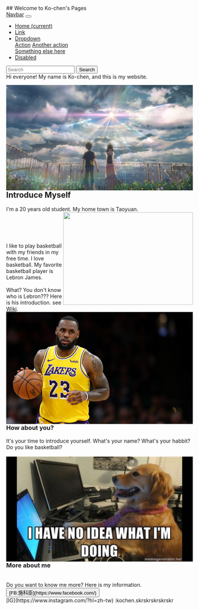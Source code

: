 <!doctype html>
<html>
## Welcome to Ko-chen's Pages
<head>
<style>
  <script src="https://code.jquery.com/jquery-3.4.1.slim.min.js" integrity="sha384-J6qa4849blE2+poT4WnyKhv5vZF5SrPo0iEjwBvKU7imGFAV0wwj1yYfoRSJoZ+n" crossorigin="anonymous"></script>
<script src="https://cdn.jsdelivr.net/npm/popper.js@1.16.0/dist/umd/popper.min.js" integrity="sha384-Q6E9RHvbIyZFJoft+2mJbHaEWldlvI9IOYy5n3zV9zzTtmI3UksdQRVvoxMfooAo" crossorigin="anonymous"></script>
<script src="https://stackpath.bootstrapcdn.com/bootstrap/4.4.1/js/bootstrap.min.js" integrity="sha384-wfSDF2E50Y2D1uUdj0O3uMBJnjuUD4Ih7YwaYd1iqfktj0Uod8GCExl3Og8ifwB6" crossorigin="anonymous"></script>
</style>
  </head>
<body>
 <nav class="navbar navbar-expand-lg navbar-light bg-light">
  <a class="navbar-brand" href="#">Navbar</a>
  
  <button class="navbar-toggler" type="button" data-toggle="collapse" data-target="#navbarSupportedContent" aria-controls="navbarSupportedContent" aria-expanded="false" aria-label="Toggle navigation">
    <span class="navbar-toggler-icon"></span>
  </button>

  <div class="collapse navbar-collapse" id="navbarSupportedContent">
    <ul class="navbar-nav mr-auto">
      <li class="nav-item active">
        <a class="nav-link" href="#">Home <span class="sr-only">(current)</span></a>
      </li>
      <li class="nav-item">
        <a class="nav-link" href="#">Link</a>
      </li>
      <li class="nav-item dropdown">
        <a class="nav-link dropdown-toggle" href="#" id="navbarDropdown" role="button" data-toggle="dropdown" aria-haspopup="true" aria-expanded="false">
          Dropdown
        </a>
        <div class="dropdown-menu" aria-labelledby="navbarDropdown">
          <a class="dropdown-item" href="#">Action</a>
          <a class="dropdown-item" href="#">Another action</a>
          <div class="dropdown-divider"></div>
          <a class="dropdown-item" href="#">Something else here</a>
        </div>
      </li>
      <li class="nav-item">
        <a class="nav-link disabled" href="#" tabindex="-1" aria-disabled="true">Disabled</a>
      </li>
    </ul>
    <form class="form-inline my-2 my-lg-0">
      <input class="form-control mr-sm-2" type="search" placeholder="Search" aria-label="Search">
      <button class="btn btn-outline-success my-2 my-sm-0" type="submit">Search</button>
    </form>
  </div>
</nav>
Hi everyone! My name is Ko-chen, and this is my website.

<br />

<img align="right" src="640x360_43.jpg"/> <br />


## Introduce Myself

I'm a 20 years old student. My home town is Taoyuan. <img width="350" height="250" align="right" src="New_image_of_Taoyuan_City.jpg"/>
<br />
<br />
<br />
<br />
<br />

I like to play basketball with my friends in my free time. I love basketball. My favorite basketball player is Lebron James. 
<br />
<br />
What? You don't know who is Lebron??? Here is his introduction. see [Wiki](https://en.wikipedia.org/wiki/LeBron_James).
<img align="right" src="gettyimages-1128131986.jpg"/>

<br />
<br />
<br />
<br />
<br />
<br />
<br />
<br />
<br />
<br />

### How about you?

It's your time to introduce yourself. What's your name? What's your habbit? Do you like basketball? 
<br />
<br />
<img align="right" src="6b7ed8090e190621c803d23bd334c01b.jpg"/>
<br />
<br />
<br />
<br />
<br />
<br />
<br />
<br />
<br />

### More about me
<br />
 Do you want to know me more? Here is my information.
 <br />
 <button id="skr">[FB:施科臣](https://www.facebook.com/) </button>
 <br />
 [IG](https://www.instagram.com/?hl=zh-tw) :kochen.skrskrskrskrskr
 
</body>
</html>
